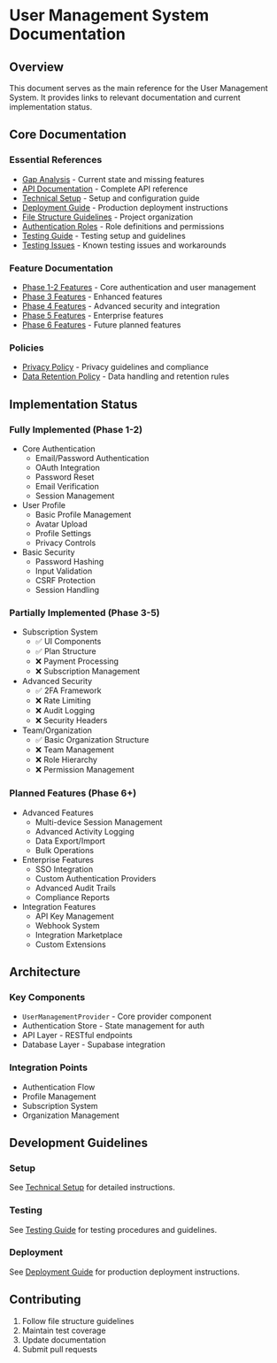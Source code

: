 # User Management System Documentation

## Overview
This document serves as the main reference for the User Management System. It provides links to relevant documentation and current implementation status.

## Core Documentation

### Essential References
- [Gap Analysis](./GAP_ANALYSIS.md) - Current state and missing features
- [API Documentation](./API.md) - Complete API reference
- [Technical Setup](./SETUP.md) - Setup and configuration guide
- [Deployment Guide](./DEPLOYMENT.md) - Production deployment instructions
- [File Structure Guidelines](./File%20structure%20guidelines.md) - Project organization
- [Authentication Roles](./auth-roles.md) - Role definitions and permissions
- [Testing Guide](./TESTING.md) - Testing setup and guidelines
- [Testing Issues](./TESTING_ISSUES.md) - Known testing issues and workarounds

### Feature Documentation
- [Phase 1-2 Features](./functionality-features-phase1-2.md) - Core authentication and user management
- [Phase 3 Features](./functionality-features-phase3.md) - Enhanced features
- [Phase 4 Features](./functionality-features-phase4.md) - Advanced security and integration
- [Phase 5 Features](./functionality-features-phase5.md) - Enterprise features
- [Phase 6 Features](./functionality-features-phase6.md) - Future planned features

### Policies
- [Privacy Policy](./PRIVACY_POLICY.md) - Privacy guidelines and compliance
- [Data Retention Policy](./DATA_RETENTION_POLICY.md) - Data handling and retention rules

## Implementation Status

### Fully Implemented (Phase 1-2)
- Core Authentication
  - Email/Password Authentication
  - OAuth Integration
  - Password Reset
  - Email Verification
  - Session Management
- User Profile
  - Basic Profile Management
  - Avatar Upload
  - Profile Settings
  - Privacy Controls
- Basic Security
  - Password Hashing
  - Input Validation
  - CSRF Protection
  - Session Handling

### Partially Implemented (Phase 3-5)
- Subscription System
  - ✅ UI Components
  - ✅ Plan Structure
  - ❌ Payment Processing
  - ❌ Subscription Management
- Advanced Security
  - ✅ 2FA Framework
  - ❌ Rate Limiting
  - ❌ Audit Logging
  - ❌ Security Headers
- Team/Organization
  - ✅ Basic Organization Structure
  - ❌ Team Management
  - ❌ Role Hierarchy
  - ❌ Permission Management

### Planned Features (Phase 6+)
- Advanced Features
  - Multi-device Session Management
  - Advanced Activity Logging
  - Data Export/Import
  - Bulk Operations
- Enterprise Features
  - SSO Integration
  - Custom Authentication Providers
  - Advanced Audit Trails
  - Compliance Reports
- Integration Features
  - API Key Management
  - Webhook System
  - Integration Marketplace
  - Custom Extensions

## Architecture

### Key Components
- `UserManagementProvider` - Core provider component
- Authentication Store - State management for auth
- API Layer - RESTful endpoints
- Database Layer - Supabase integration

### Integration Points
- Authentication Flow
- Profile Management
- Subscription System
- Organization Management

## Development Guidelines

### Setup
See [Technical Setup](./SETUP.md) for detailed instructions.

### Testing
See [Testing Guide](./TESTING.md) for testing procedures and guidelines.

### Deployment
See [Deployment Guide](./DEPLOYMENT.md) for production deployment instructions.

## Contributing
1. Follow file structure guidelines
2. Maintain test coverage
3. Update documentation
4. Submit pull requests 